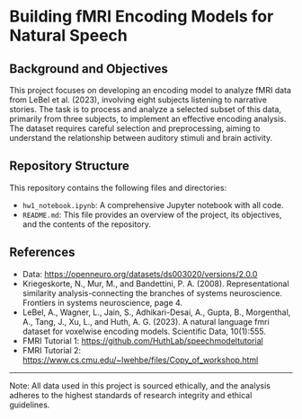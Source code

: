 # Building fMRI Encoding Models for Natural Speech

## Background and Objectives
This project focuses on developing an encoding model to analyze fMRI data from LeBel et al. (2023), involving eight subjects listening to narrative stories. The task is to process and analyze a selected subset of this data, primarily from three subjects, to implement an effective encoding analysis. The dataset requires careful selection and preprocessing, aiming to understand the relationship between auditory stimuli and brain activity.

## Repository Structure
This repository contains the following files and directories:

- `hw1_notebook.ipynb`: A comprehensive Jupyter notebook with all code.
- `README.md`: This file provides an overview of the project, its objectives, and the contents of the repository.

## References
- Data: https://openneuro.org/datasets/ds003020/versions/2.0.0 
- Kriegeskorte, N., Mur, M., and Bandettini, P. A. (2008). Representational similarity analysis-connecting the branches of systems neuroscience. Frontiers in systems neuroscience, page 4.
- LeBel, A., Wagner, L., Jain, S., Adhikari-Desai, A., Gupta, B., Morgenthal, A., Tang, J., Xu, L., and Huth, A. G. (2023). A natural language fmri dataset for voxelwise encoding models. Scientific Data, 10(1):555.
- FMRI Tutorial 1: https://github.com/HuthLab/speechmodeltutorial 
- FMRI Tutorial 2: https://www.cs.cmu.edu/~lwehbe/files/Copy_of_workshop.html

---
Note: All data used in this project is sourced ethically, and the analysis adheres to the highest standards of research integrity and ethical guidelines.
